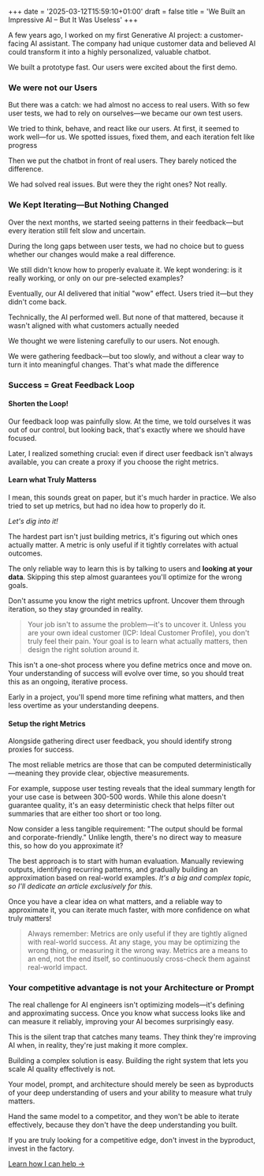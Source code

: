 +++
date = '2025-03-12T15:59:10+01:00'
draft = false
title = 'We Built an Impressive AI – But It Was Useless'
+++

A few years ago, I worked on my first Generative AI project: a customer-facing AI assistant. The company had unique customer data and believed AI could transform it into a highly personalized, valuable chatbot.

We built a prototype fast. Our users were excited about the first demo.

### We were not our Users

But there was a catch: we had almost no access to real users. With so few user tests, we had to rely on ourselves—we became our own test users.

We tried to think, behave, and react like our users. At first, it seemed to work well—for us. We spotted issues, fixed them, and each iteration felt like progress

Then we put the chatbot in front of real users. They barely noticed the difference.

We had solved real issues. But were they the right ones? Not really.

### We Kept Iterating—But Nothing Changed

Over the next months, we started seeing patterns in their feedback—but every iteration still felt slow and uncertain.

During the long gaps between user tests, we had no choice but to guess whether our changes would make a real difference.

We still didn't know how to properly evaluate it. We kept wondering: is it really working, or only on our pre-selected examples?

Eventually, our AI delivered that initial "wow" effect. Users tried it—but they didn't come back.

Technically, the AI performed well. But none of that mattered, because it wasn't aligned with what customers actually needed

We thought we were listening carefully to our users. Not enough.

We were gathering feedback—but too slowly, and without a clear way to turn it into meaningful changes. That's what made the difference

### Success = Great Feedback Loop

#### Shorten the Loop!

Our feedback loop was painfully slow. At the time, we told ourselves it was out of our control, but looking back, that's exactly where we should have focused.

Later, I realized something crucial: even if direct user feedback isn't always available, you can create a proxy if you choose the right metrics.

#### Learn what Truly Matterss

I mean, this sounds great on paper, but it's much harder in practice. We also tried to set up metrics, but had no idea how to properly do it.

_Let's dig into it!_

The hardest part isn't just building metrics, it's figuring out which ones actually matter. A metric is only useful if it tightly correlates with actual outcomes.

The only reliable way to learn this is by talking to users and **looking at your data**. Skipping this step almost guarantees you'll optimize for the wrong goals.

Don't assume you know the right metrics upfront. Uncover them through iteration, so they stay grounded in reality.

> Your job isn't to assume the problem—it's to uncover it. Unless you are your own ideal customer (ICP: Ideal Customer Profile), you don't truly feel their pain. Your goal is to learn what actually matters, then design the right solution around it.

This isn't a one-shot process where you define metrics once and move on. Your understanding of success will evolve over time, so you should treat this as an ongoing, iterative process.

Early in a project, you'll spend more time refining what matters, and then less overtime as your understanding deepens.

#### Setup the right Metrics

Alongside gathering direct user feedback, you should identify strong proxies for success.

The most reliable metrics are those that can be computed deterministically—meaning they provide clear, objective measurements.

For example, suppose user testing reveals that the ideal summary length for your use case is between 300-500 words. While this alone doesn't guarantee quality, it's an easy deterministic check that helps filter out summaries that are either too short or too long.

Now consider a less tangible requirement: "The output should be formal and corporate-friendly." Unlike length, there's no direct way to measure this, so how do you approximate it?

The best approach is to start with human evaluation. Manually reviewing outputs, identifying recurring patterns, and gradually building an approximation based on real-world examples.
_It's a big and complex topic, so I'll dedicate an article exclusively for this._

Once you have a clear idea on what matters, and a reliable way to approximate it, you can iterate much faster, with more confidence on what truly matters!

> Always remember: Metrics are only useful if they are tightly aligned with real-world success. At any stage, you may be optimizing the wrong thing, or measuring it the wrong way. Metrics are a means to an end, not the end itself, so continuously cross-check them against real-world impact.

### Your competitive advantage is not your Architecture or Prompt

The real challenge for AI engineers isn't optimizing models—it's defining and approximating success. Once you know what success looks like and can measure it reliably, improving your AI becomes surprisingly easy.

This is the silent trap that catches many teams. They think they're improving AI when, in reality, they're just making it more complex.

Building a complex solution is easy. Building the right system that lets you scale AI quality effectively is not.

Your model, prompt, and architecture should merely be seen as byproducts of your deep understanding of users and your ability to measure what truly matters.

Hand the same model to a competitor, and they won't be able to iterate effectively, because they don't have the deep understanding you built.

If you are truly looking for a competitive edge, don't invest in the byproduct, invest in the factory.

[Learn how I can help →](../../work-with-me)
